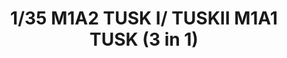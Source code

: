 ---
layout: product
title: "1/35 M1A2 TUSK I/ TUSKII M1A1 TUSK (3 in 1)"
price: "6700" 
desc: "Maketa"
img_path: "/assets/img/RFM5004.jpg"
brand: "N/A"
available: false
special_offer: false
new: false
soon: false
cat: "010000"
subcat: "010800"
subsubcat: "0N/A"
sifra: "RFM5004"
popular: false
---